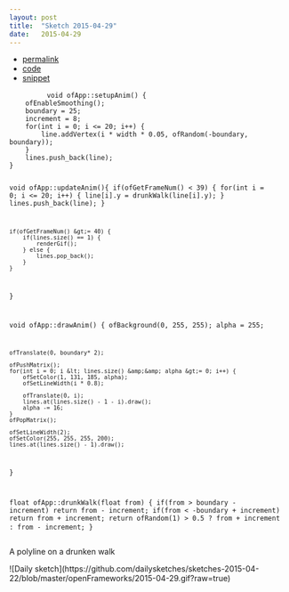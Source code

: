```yaml
---
layout: post
title:  "Sketch 2015-04-29"
date:   2015-04-29
---
```

<div class="code">
    <ul>
        <li><a href="{% post_url 2015-04-29-sketch %}">permalink</a></li>
        <li><a href="https://github.com/dailysketches/dailySketches/tree/master/sketches/2015-04-29">code</a></li>
        <li><a href="#" class="snippet-button">snippet</a></li>
    </ul>
    <pre class="snippet">
        <code class="cpp">void ofApp::setupAnim() {
    ofEnableSmoothing();
    boundary = 25;
    increment = 8;
    for(int i = 0; i &lt;= 20; i++) {
        line.addVertex(i * width * 0.05, ofRandom(-boundary, boundary));
    }
    lines.push_back(line);
}

void ofApp::updateAnim(){
    if(ofGetFrameNum() &lt; 39) {
        for(int i = 0; i &lt;= 20; i++) {
            line[i].y = drunkWalk(line[i].y);
        }
        lines.push_back(line);
    }
    
    if(ofGetFrameNum() &gt;= 40) {
        if(lines.size() == 1) {
            renderGif();
        } else {
            lines.pop_back();
        }
    }
}

void ofApp::drawAnim() {
    ofBackground(0, 255, 255);
    alpha = 255;
    
    ofTranslate(0, boundary* 2);
    
    ofPushMatrix();
    for(int i = 0; i &lt; lines.size() &amp;&amp; alpha &gt;= 0; i++) {
        ofSetColor(1, 131, 185, alpha);
        ofSetLineWidth(i * 0.8);
        
        ofTranslate(0, i);
        lines.at(lines.size() - 1 - i).draw();
        alpha -= 16;
    }
    ofPopMatrix();
    
    ofSetLineWidth(2);
    ofSetColor(255, 255, 255, 200);
    lines.at(lines.size() - 1).draw();
}

float ofApp::drunkWalk(float from) {
    if(from &gt; boundary - increment) return from - increment;
    if(from &lt; -boundary + increment) return from + increment;
    return ofRandom(1) &gt; 0.5 ?
            from + increment :
            from - increment;
}</code>
    </pre>
</div>
<p class="description">A polyline on a drunken walk</p>
![Daily sketch](https://github.com/dailysketches/sketches-2015-04-22/blob/master/openFrameworks/2015-04-29.gif?raw=true)
